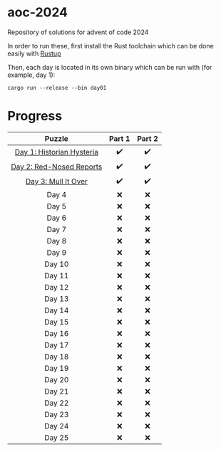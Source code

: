 # aoc-2024
Repository of solutions for advent of code 2024

In order to run these, first install the Rust toolchain which can be done easily with [Rustup](https://rustup.rs/)

Then, each day is located in its own binary which can be run with (for example, day 1):

```
cargo run --release --bin day01
```

# Progress
|Puzzle|Part 1|Part 2|
|:-:|:-:|:-:|
|[Day 1: Historian Hysteria](https://adventofcode.com/2024/day/1)|:heavy_check_mark:|:heavy_check_mark:|
|[Day 2: Red-Nosed Reports](https://adventofcode.com/2024/day/2)|:heavy_check_mark:|:heavy_check_mark:|
|[Day 3: Mull It Over](https://adventofcode.com/2024/day/3)|:heavy_check_mark:|:heavy_check_mark:|
|Day 4|:x:|:x:|
|Day 5|:x:|:x:|
|Day 6|:x:|:x:|
|Day 7|:x:|:x:|
|Day 8|:x:|:x:|
|Day 9|:x:|:x:|
|Day 10|:x:|:x:|
|Day 11|:x:|:x:|
|Day 12|:x:|:x:|
|Day 13|:x:|:x:|
|Day 14|:x:|:x:|
|Day 15|:x:|:x:|
|Day 16|:x:|:x:|
|Day 17|:x:|:x:|
|Day 18|:x:|:x:|
|Day 19|:x:|:x:|
|Day 20|:x:|:x:|
|Day 21|:x:|:x:|
|Day 22|:x:|:x:|
|Day 23|:x:|:x:|
|Day 24|:x:|:x:|
|Day 25|:x:|:x:|
